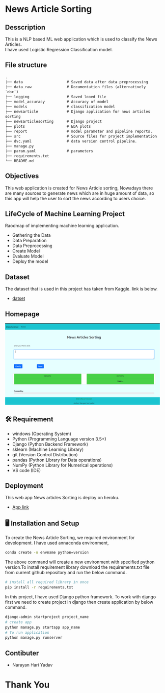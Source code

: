 # News Article Sorting

## Desscription
This is a NLP based ML web application which is used to classify the News Articles. <br>
I have used Logistic Regression Classification model.

## File structure 

    .
    ├── data                    # Saved data after data preprocessing
    ├── data_raw                # Documentation files (alternatively `doc`)
    ├── logging                 # Saved looed file
    ├── model_accuracy          # Accuracy of model
    ├── models                  # classification model
    ├── newsarticle             # Django application for news articles sorting
    ├── newsarticlesorting      # Django project 
    ├── plots                   # EDA plots
    ├── report                  # model parameter and pipeline reports.
    ├── src                     # Source files for project implementation
    ├── dvc.yaml                # data version control pipeline.
    ├── manage.py                 
    ├── param.yaml              # parameters
    ├── requirements.txt
    └── README.md

## Objectives
This web application is created for News Article sorting, Nowadays there are many sources to generate news which are in huge amount of data, so this app will help the user to sort the news according to users choice.

## LifeCycle of Machine Learning Project
Raodmap of implementing machine learning application.
- Gathering the Data
- Data Preparation
- Data Preprocessing
- Create Model
- Evaluate Model
- Deploy the model

## Dataset
The dataset that is used in this project has taken from Kaggle. link is below.
- [datset](https://www.kaggle.com/c/learn-ai-bbc/data)

## Homepage
![homepage](plots/homepage/homepage.png)

## :hammer_and_wrench: Requirement
* windows (Operating System)
* Python (Programming Language version 3.5+)
* Django (Python Backend Framework)
* sklearn (Machine Learning Library)
* git (Version Control Distribution)
* pandas (Python Library for Data operations)
* NumPy (Python Library for Numerical operations)
* VS code (IDE)


## Deployment
This web app News articles Sorting is deploy on heroku.
- [App link](https://nasorting.herokuapp.com)


## :desktop_computer: Installation and Setup
To create the News Article Sorting, 
we required environment for development. 
I have used annaconda environment,

```bash
conda create -n envname python=version
```
The above command will create a new environment with specified 
python version.To install requirement library download the requirements.txt file from
current github repository and run the below command. 
```bash
# install all required library in once 
pip install -r requirements.txt
```
In this project, I have used Django python framework. To work with django first we need to create 
project in django then create application by below command.
```bash
django-admin startproject project_name
# create app 
python manage.py startapp app_name
# To run application 
python manage.py runserver 
```

## Contibuter
- Narayan Hari Yadav

# Thank You

